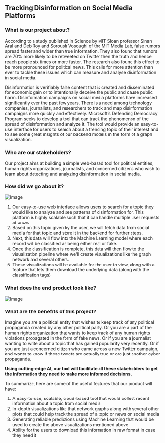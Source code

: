 ## Tracking Disinformation on Social Media Platforms 

### What is our project about?

According to a study published in Science by MIT Sloan professor Sinan Aral and Deb Roy and Soroush Vosoughi of the MIT Media Lab, false rumors spread faster and wider than true information. They also found that rumors are 70% more likely to be retweeted on Twitter then the truth and hence reach people six times or more faster. The research also found this effect to be more pronounced for political news. This calls for more attention than ever to tackle these issues which can measure and analyse disinformation in social media.

Disinformation is verifiably false content that is created and disseminated for economic gain or to intentionally deceive the public and cause public harm. Disinformation campaigns on social media platforms have increased significantly over the past few years. There is a need among technology companies, journalists, and researchers to track and map disinformation campaigns more quickly and effectively. Microsoft’s Defending Democracy Program seeks to develop a tool that can track the phenomenon of the spread of disinformation and analyze it. The tool would provide an easy-to-use interface for users to search about a trending topic of their interest and to see some great insights of our backend models in the form of a graph visualization.

### Who are our stakeholders?

Our project aims at building a simple web-based tool for political entities, human rights organizations, journalists, and concerned citizens who wish to learn about detecting and analyzing disinformation in social media.

### How did we go about it?

![Image](https://github.com/prathameshmahankal/tracking-online-disinformation/blob/main/images/architecture.png)

1. Our easy-to-use web interface allows users to search for a topic they would like to analyze and see patterns of disinformation for. This platform is highly scalable such that it can handle multiple user requests at once.
2. Based on this topic given by the user, we will fetch data from social media for that topic and store it in the backend for further steps.
3. Next, this data will flow into the Machine Learning model where each record will be classified as being either real or fake.
4. Once the classification is complete, this data will then flow to the visualization pipeline where we'll create visualizations like the graph network and several others.
5. These visualizations will be available for the user to view, along with a feature that lets them download the underlying data (along with the classification tags)

### What does the end product look like?

![Image](https://github.com/prathameshmahankal/tracking-online-disinformation/blob/main/images/ui.png)

### What are the benefits of this project?

Imagine you are a political entity that wishes to keep track of any political propaganda created by any other political party. Or you are a part of the human rights organization that wants to keep track of any human rights violations propagated in the form of fake news. Or if you are a journalist wanting to write about a topic that has gained popularity very recently. Or if you are just a concerned citizen who came across a new Twitter campaign, and wants to know if these tweets are actually true or are just another cyber propaganda. 

**Using cutting-edge AI, our tool will facilitate all these stakeholders to get the information they need to make more informed decisions.**

To summarize, here are some of the useful features that our product will have:
1. A easy-to-use, scalable, cloud-based tool that would collect recent information about a topic from social media
2. In-depth visualizations like that network graphs along with several other plots that could help track the spread of a topic or news on social media
3. Generating reliable predictions using Machine Learning that would be used to create the above visualizations mentioned above
4. Ability for the users to download this information in raw format in case they need it
